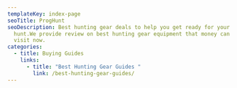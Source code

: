 ```yaml
---
templateKey: index-page
seoTitle: ProgHunt
seoDescription: Best hunting gear deals to help you get ready for your next
  hunt.We provide review on best hunting gear equipment that money can buy so
  visit now.
categories:
  - title: Buying Guides
    links:
      - title: "Best Hunting Gear Guides "
        link: /best-hunting-gear-guides/
---
```

